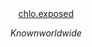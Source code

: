 <div style="width: 100%; text-align: center;">
  <a style="display: inline-block; margin: 0 auto;" href="https://chlo.exposed">chlo.exposed</a>
</div>

```math
Known worldwide
```

<!--Stolen from my friend @jakeisnt, thanks and sorry jake-->
